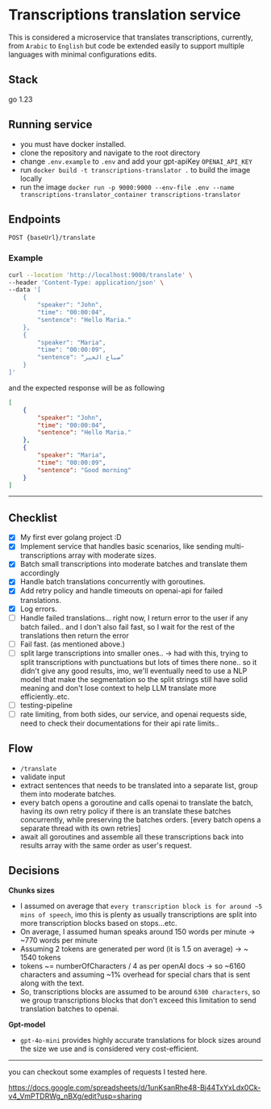 # Transcriptions translation service

This is considered a microservice that translates transcriptions, currently, from `Arabic` to `English` but code be extended easily to support multiple languages with minimal configurations edits.

## Stack

go 1.23

## Running service

- you must have docker installed.
- clone the repository and navigate to the root directory
- change `.env.example` to `.env` and add your gpt-apiKey `OPENAI_API_KEY`
- run `docker build -t transcriptions-translator .` to build the image locally
- run the image `docker run -p 9000:9000 --env-file .env --name transcriptions-translator_container transcriptions-translator`

## Endpoints

```curl
POST {baseUrl}/translate
```

### Example

```bash
curl --location 'http://localhost:9000/translate' \
--header 'Content-Type: application/json' \
--data '[
    {
        "speaker": "John",
        "time": "00:00:04",
        "sentence": "Hello Maria."
    },
    {
        "speaker": "Maria",
        "time": "00:00:09",
        "sentence": "صباح الخير"
    }
]'
```

and the expected response will be as following

```json
[
    {
        "speaker": "John",
        "time": "00:00:04",
        "sentence": "Hello Maria."
    },
    {
        "speaker": "Maria",
        "time": "00:00:09",
        "sentence": "Good morning"
    }
]
```

---

## Checklist

- [x] My first ever golang project :D
- [x] Implement service that handles basic scenarios, like sending multi-transcriptions array with moderate sizes.
- [x] Batch small transcriptions into moderate batches and translate them accordingly
- [x] Handle batch translations concurrently with goroutines.
- [x] Add retry policy and handle timeouts on openai-api for failed translations.
- [x] Log errors.
- [ ] Handle failed translations... right now, I return error to the user if any batch failed.. and I don't also fail fast, so I wait for the rest of the translations then return the error
- [ ] Fail fast. (as mentioned above.)
- [ ] split large transcriptions into smaller ones..
    -> had with this, trying to split transcriptions with punctuations but lots of times there none.. so it didn't give any good results, imo, we'll eventually need to use a NLP model that make the segmentation so the split strings still have solid meaning and don't lose context to help LLM translate more efficiently..etc.
- [ ] testing-pipeline
- [ ] rate limiting, from both sides, our service, and openai requests side, need to check their documentations for their api rate limits..

## Flow

- `/translate`
- validate input
- extract sentences that needs to be translated into a separate list, group them into moderate batches.
- every batch opens a goroutine and calls openai to translate the batch, having its own retry policy if there is an  translate these batches concurrently, while preserving the batches orders. [every batch opens a separate thread with its own retries]
- await all goroutines and assemble all these transcriptions back into results array with the same order as user's request.

## Decisions

**Chunks sizes**

- I assumed on average that `every transcription block is for around ~5 mins of speech`, imo this is plenty as usually transcriptions are split into more transcription blocks based on stops...etc.
- On average, I assumed human speaks around 150 words per minute -> ~770 words per minute
- Assuming 2 tokens are generated per word (it is 1.5 on average) -> ~ 1540 tokens
- tokens ~= numberOfCharacters / 4 as per openAI docs -> so ~6160 characters
and assuming ~1% overhead for special chars that is sent along with the text.
- So, transcriptions blocks are assumed to be around `6300 characters`, so we group transcriptions blocks that don't exceed this limitation to send translation batches to openai.

**Gpt-model**

- `gpt-4o-mini` provides highly accurate translations for block sizes around the size we use and is considered very cost-efficient.

---

you can checkout some examples of requests I tested here.

https://docs.google.com/spreadsheets/d/1unKsanRhe48-Bj44TxYxLdx0Ck-v4_VmPTDRWg_nBXg/edit?usp=sharing 
